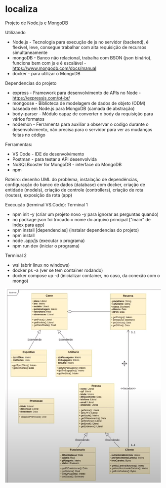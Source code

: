 # localiza

Projeto de Node.js e MongoDB

Utilizando
 - Node.js - Tecnologia para execução de js no servidor (backend), é flexível, leve, consegue trabalhar com alta requisição de recursos simultaneamente
 - mongoDB - Banco não relacional, trabalha com BSON (json binário), funciona bem com js e é escalável - https://www.mongodb.com/docs/manual 
 - docker - para utilizar o MongoDB

 Dependencias do projeto
 - express - Framework para desenvolvimento de APIs no Node - https://expressjs.com/pt-br/
 - mongoose - Biblioteca de modelagem de dados de objeto (ODM) baseada em Node.js para MongoDB (camada de abstração)
 - body-parser - Módulo capaz de converter o body da requisição para vários formatos 
 - nodemon - Ferramenta para auxiliar a observar o codigo durante o desenvolvimento, não precisa para o servidor para ver as mudanças feitas no código

Ferramentas:
- VS Code - IDE de desenvolvimento
- Postman - para testar a API desenvolvida
- NoSQLBooster for MongoDB - interface do MongoDB
- npm 

Roteiro: desenho UML do problema, instalação de dependências, configuração do banco de dados (database) com docker, criação de entidade (models), criação de controle (controllers), criação de rota (routes), exposição da rota (app)

Execução (terminal VS.Code):
Terminal 1
- npm init -y (criar um projeto novo -y para ignorar as perguntas quando)
- no package.json foi trocado o nome do arquivo principal ("main" de index para app)
- npm install [dependencias] (instalar dependencias do projeto)
- npm install
- node .app/js (executar o programa)
- npm run dev (iniciar o programa)

Terminal 2
- wsl (abrir linux no windows)
- docker ps -a (ver se tem container rodando)
- docker compose up -d (inicializar container, no caso, da conexão com o mongo)


![Alt text](image.png)
